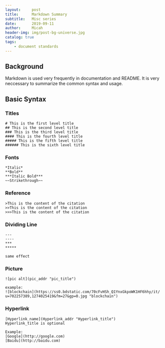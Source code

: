 ```yaml
---
layout:     post
title:      Markdown Summary
subtitle:   Misc series
date:       2019-09-11
author:     Micah
header-img: img/post-bg-universe.jpg
catalog: true
tags:
    - document standards
---
```


## Background

Markdown is used very frequently in documentation and README. It is very neccessary to summarize the common syntax and usage.


## Basic Syntax


### Titles

```
# This is the first level title
## This is the second level title
### This is the third level title
#### This is the fourth level title
##### This is the fifth level title
###### This is the sixth level title
```

### Fonts

```
*Italic*
**Bold**
***Italic Bold***
~~Strikethrough~~
```

### Reference

```
>This is the content of the citation
>>This is the content of the citation
>>>This is the content of the citation
```

### Dividing Line

```
---
----
***
*****

same effect

```

### Picture

```
![pic alt](pic_addr "pic_title")

example:
![blockchain](https://ss0.bdstatic.com/70cFvHSh_Q1YnxGkpoWK1HF6hhy/it/
u=702257389,1274025419&fm=27&gp=0.jpg "blockchain")
```

### Hyperlink

```
[Hyperlink_name](Hyperlink_addr "Hyperlink_title")
Hyperlink_title is optional

Example:
[Google](http://google.com)
[Baidu](http://baidu.com)
```



